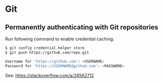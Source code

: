 # Git
## Permanently authenticating with Git repositories
Run following command to enable credential caching:
```bash
$ git config credential.helper store
$ git push https://github.com/repo.git

Username for 'https://github.com': <USERNAME>
Password for 'https://USERNAME@github.com': <PASSWORD>
```

See: https://stackoverflow.com/a/28562712
